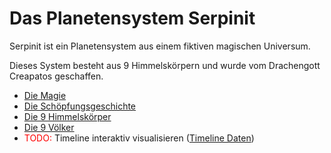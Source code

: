 # Das Planetensystem Serpinit

Serpinit ist ein Planetensystem aus einem fiktiven magischen Universum.

Dieses System besteht aus 9 Himmelskörpern und wurde vom Drachengott Creapatos geschaffen.

- [Die Magie](general/magie/index.md)
- [Die Schöpfungsgeschichte](general/schoepfungsgeschichte.md)
- [Die 9 Himmelskörper](himmelskoerper/index.md)
- [Die 9 Völker](voelker/index.md)
- <span style="color: red;">TODO: </span> Timeline interaktiv visualisieren ([Timeline Daten](../timeline/Geschichte.timeline))